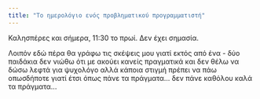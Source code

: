 ```yaml
---
title: "Το ημερολόγιο ενός προβληματικού προγραμματιστή"
---
```


Καλησπέρες και σήμερα, 11:30 το πρωί. Δεν έχει σημασία.

Λοιπόν εδώ πέρα θα γράφω τις σκέψεις μου γιατί εκτός από ένα - δύο παιδάκια δεν νιώθω ότι με ακούει κανείς πραγματικά και δεν θέλω να δώσω λεφτά για ψυχολόγο αλλά κάποια στιγμή πρέπει να πάω οπωσδήποτε γιατί έτσι όπως πάνε τα πράγματα... δεν πάνε καθόλου καλά τα πράγματα...
